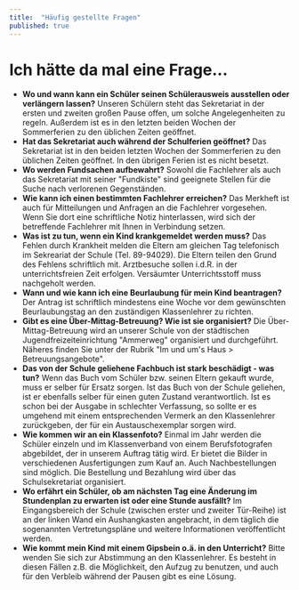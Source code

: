 ```yaml
---
title:  "Häufig gestellte Fragen"
published: true
---
```


# Ich hätte da mal eine Frage...

- **Wo und wann kann ein Schüler seinen Schülerausweis ausstellen oder verlängern lassen?** Unseren Schülern steht das Sekretariat in der ersten und zweiten großen Pause offen, um solche Angelegenheiten zu regeln. Außerdem ist es in den letzten beiden Wochen der Sommerferien zu den üblichen Zeiten geöffnet.
- **Hat das Sekretariat auch während der Schulferien geöffnet?** Das Sekretariat ist in den beiden letzten Wochen der Sommerferien zu den üblichen Zeiten geöffnet. In den übrigen Ferien ist es nicht besetzt.
- **Wo werden Fundsachen aufbewahrt?** Sowohl die Fachlehrer als auch das Sekretariat mit seiner "Fundkiste" sind geeignete Stellen für die Suche nach verlorenen Gegenständen.
- **Wie kann ich einen bestimmten Fachlehrer erreichen?** Das Merkheft ist auch für Mitteilungen und Anfragen an die Fachlehrer vorgesehen. Wenn Sie dort eine schriftliche Notiz hinterlassen, wird sich der betreffende Fachlehrer mit Ihnen in Verbindung setzen.
- **Was ist zu tun, wenn ein Kind krankgemeldet werden muss?** Das Fehlen durch Krankheit melden die Eltern am gleichen Tag telefonisch im Sekreariat der Schule (Tel. 89-94029). Die Eltern teilen den Grund des Fehlens schriftlich mit. Arztbesuche sollen i.d.R. in der unterrichtsfreien Zeit erfolgen. Versäumter Unterrichtsstoff muss nachgeholt werden.
- **Wann und wie kann ich eine Beurlaubung für mein Kind beantragen?** Der Antrag ist schriftlich mindestens eine Woche vor dem gewünschten Beurlaubungstag an den zuständigen Klassenlehrer zu richten.
- **Gibt es eine Über-Mittag-Betreuung? Wie ist sie organisiert?** Die Über-Mittag-Betreuung wird an unserer Schule von der städtischen Jugendfreizeiteinrichtung "Ammerweg" organisiert und durchgeführt. Näheres finden Sie unter der Rubrik "Im und um's Haus > Betreuungsangebote".
- **Das von der Schule geliehene Fachbuch ist stark beschädigt - was tun?** Wenn das Buch vom Schüler bzw. seinen Eltern gekauft wurde, muss er selber für Ersatz sorgen. Ist das Buch von der Schule geliehen, ist er ebenfalls selber für einen guten Zustand verantwortlich. Ist es schon bei der Ausgabe in schlechter Verfassung, so sollte er es umgehend mit einem entsprechenden Vermerk an den Klassenlehrer zurückgeben, der für ein Austauschexemplar sorgen wird.
- **Wie kommen wir an ein Klassenfoto?** Einmal im Jahr werden die Schüler einzeln und im Klassenverband von einem Berufsfotografen abgebildet, der in unserem Auftrag tätig wird. Er bietet die Bilder in verschiedenen Ausfertigungen zum Kauf an. Auch Nachbestellungen sind möglich. Die Bestellung und Bezahlung wird über das Schulsekretariat organisiert.
- **Wo erfährt ein Schüler, ob am nächsten Tag eine Änderung im Stundenplan zu erwarten ist oder eine Stunde ausfällt?** Im Eingangsbereich der Schule (zwischen erster und zweiter Tür-Reihe) ist an der linken Wand ein Aushangkasten angebracht, in dem täglich die sogenannten Vertretungspläne und weitere Informationen veröffentlicht werden.
- **Wie kommt mein Kind mit einem Gipsbein o.ä. in den Unterricht?** Bitte wenden Sie sich zur Abstimmung an den Klassenlehrer. Es besteht in diesen Fällen z.B. die Möglichkeit, den Aufzug zu benutzen, und auch für den Verbleib während der Pausen gibt es eine Lösung.
